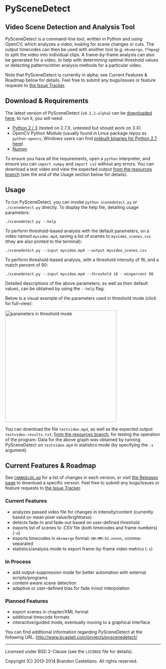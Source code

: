

PySceneDetect
==========================================================
Video Scene Detection and Analysis Tool
----------------------------------------------------------

PySceneDetect is a command-line tool, written in Python and using OpenCV, which analyzes a video, looking for scene changes or cuts.  The output timecodes can then be used with another tool (e.g. `mkvmerge`, `ffmpeg`) to split the video into individual clips.  A frame-by-frame analysis can also be generated for a video, to help with determining optimal threshold values or detecting patterns/other analysis methods for a particular video.

Note that PySceneDetect is currently in alpha; see Current Features & Roadmap below for details.  Feel free to submit any bugs/issues or feature requests to [the Issue Tracker](https://github.com/Breakthrough/PySceneDetect/issues).


Download & Requirements
----------------------------------------------------------

The latest version of PySceneDetect (`v0.2.2-alpha`) can be [downloaded here](https://github.com/Breakthrough/PySceneDetect/releases); to run it, you will need:

 - [Python 2 / 3](https://www.python.org/) (tested on 2.7.X, untested but should work on 3.X)
 - OpenCV Python Module (usually found in Linux package repos as `python-opencv`, Windows users can find [prebuilt binaries for Python 2.7 here](http://www.lfd.uci.edu/~gohlke/pythonlibs/#opencv))
 - [Numpy](http://sourceforge.net/projects/numpy/)

To ensure you have all the requirements, open a `python` interpreter, and ensure you can `import numpy` and `import cv2` without any errors.  You can download a test video and view the expected output [from the resources branch](https://github.com/Breakthrough/PySceneDetect/tree/resources/tests) (see the end of the Usage section below for details).


Usage
----------------------------------------------------------

To run PySceneDetect, you can invoke `python scenedetect.py` or `./scenedetect.py` directly.  To display the help file, detailing usage parameters:

    ./scenedetect.py --help

To perform threshold-based analysis with the default parameters, on a video named `myvideo.mp4`, saving a list of scenes to `myvideo_scenes.csv` (they are also printed to the terminal):

    ./scenedetect.py --input myvideo.mp4 --output myvideo_scenes.csv

To perform threshold-based analysis, with a threshold intensity of 16, and a match percent of 90:

    ./scenedetect.py --input myvideo.mp4 --threshold 16 --minpercent 90

Detailed descriptions of the above parameters, as well as their default values, can be obtained by using the `--help` flag.

Below is a visual example of the parameters used in threshold mode (click for full-view):

[<img src="https://github.com/Breakthrough/PySceneDetect/raw/resources/images/threshold-param-example.png" alt="parameters in threshold mode" width="360" />](https://github.com/Breakthrough/PySceneDetect/raw/resources/images/threshold-param-example.png)

You can download the file `testvideo.mp4`, as well as the expected output `testvideo-results.txt`, [from the resources branch](https://github.com/Breakthrough/PySceneDetect/tree/resources/tests), for testing the operation of the program.  Data for the above graph was obtained by running PySceneDetect on `testvideo.mp4` in statistics mode (by specifying the `-s` argument).


Current Features & Roadmap
----------------------------------------------------------

See [`CHANGELOG.md`](https://github.com/Breakthrough/PySceneDetect/blob/master/CHANGELOG.md) for a list of changes in each version, or visit [the Releases page](https://github.com/Breakthrough/PySceneDetect/releases) to download a specific version.  Feel free to submit any bugs/issues or feature requests to [the Issue Tracker](https://github.com/Breakthrough/PySceneDetect/issues).

### Current Features

 - analyzes passed video file for changes in intensity/content (currently based on mean pixel value/brightness)
 - detects fade-in and fade-out based on user-defined threshold
 - exports list of scenes to .CSV file (both timecodes and frame numbers) (`-o`)
 - exports timecodes in `mkvmerge` format: `HH:MM:SS.nnnnn`, comma-separated
 - statistics/analysis mode to export frame-by-frame video metrics (`-s`)

### In Process

 - add output-suppression mode for better automation with external scripts/programs
 - content-aware scene detection
 - adaptive or user-defined bias for fade in/out interpolation

### Planned Features

 - export scenes in chapter/XML format
 - additional timecode formats
 - interactive/guided mode, eventually moving to a graphical interface


You can find additional information regarding PySceneDetect at the following URL:
http://www.bcastell.com/projects/pyscenedetect/


----------------------------------------------------------

Licensed under BSD 2-Clause (see the `LICENSE` file for details).

Copyright (C) 2013-2014 Brandon Castellano.
All rights reserved.

